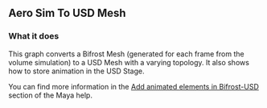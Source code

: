 ## Aero Sim To USD Mesh

### What it does

This graph converts a Bifrost Mesh (generated for each frame from the volume simulation) to a USD Mesh with a varying topology.
It also shows how to store animation in the USD Stage.


You can find more information in the [Add animated elements in Bifrost-USD](https://help.autodesk.com/view/MAYAUL/2023/ENU/?guid=Bifrost_MayaPlugin_bifrost_usd_in_maya_animation_html) section of the Maya help.

